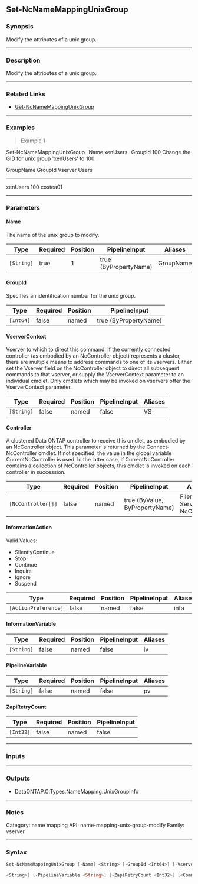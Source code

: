 Set-NcNameMappingUnixGroup
--------------------------

### Synopsis
Modify the attributes of a unix group.

---

### Description

Modify the attributes of a unix group.

---

### Related Links
* [Get-NcNameMappingUnixGroup](Get-NcNameMappingUnixGroup)

---

### Examples
> Example 1

Set-NcNameMappingUnixGroup -Name xenUsers -GroupId 100
Change the GID for unix group 'xenUsers' to 100.

GroupName            GroupId Vserver                   Users
---------            ------- -------                   -----
xenUsers                 100 costea01

---

### Parameters
#### **Name**
The name of the unix group to modify.

|Type      |Required|Position|PipelineInput        |Aliases  |
|----------|--------|--------|---------------------|---------|
|`[String]`|true    |1       |true (ByPropertyName)|GroupName|

#### **GroupId**
Specifies an identification number for the unix group.

|Type     |Required|Position|PipelineInput        |
|---------|--------|--------|---------------------|
|`[Int64]`|false   |named   |true (ByPropertyName)|

#### **VserverContext**
Vserver to which to direct this command.  If the currently connected controller (as embodied by an NcController object) represents a cluster, there are multiple means to address commands to one of its vservers.  Either set the Vserver field on the NcController object to direct all subsequent commands to that vserver, or supply the VserverContext parameter to an individual cmdlet.  Only cmdlets which may be invoked on vservers offer the VserverContext parameter.

|Type      |Required|Position|PipelineInput|Aliases|
|----------|--------|--------|-------------|-------|
|`[String]`|false   |named   |false        |VS     |

#### **Controller**
A clustered Data ONTAP controller to receive this cmdlet, as embodied by an NcController object.  This parameter is returned by the Connect-NcController cmdlet.  If not specified, the value in the global variable CurrentNcController is used.  In the latter case, if CurrentNcController contains a collection of NcController objects, this cmdlet is invoked on each controller in succession.

|Type              |Required|Position|PipelineInput                 |Aliases                          |
|------------------|--------|--------|------------------------------|---------------------------------|
|`[NcController[]]`|false   |named   |true (ByValue, ByPropertyName)|Filer<br/>Server<br/>NcController|

#### **InformationAction**

Valid Values:

* SilentlyContinue
* Stop
* Continue
* Inquire
* Ignore
* Suspend

|Type                |Required|Position|PipelineInput|Aliases|
|--------------------|--------|--------|-------------|-------|
|`[ActionPreference]`|false   |named   |false        |infa   |

#### **InformationVariable**

|Type      |Required|Position|PipelineInput|Aliases|
|----------|--------|--------|-------------|-------|
|`[String]`|false   |named   |false        |iv     |

#### **PipelineVariable**

|Type      |Required|Position|PipelineInput|Aliases|
|----------|--------|--------|-------------|-------|
|`[String]`|false   |named   |false        |pv     |

#### **ZapiRetryCount**

|Type     |Required|Position|PipelineInput|
|---------|--------|--------|-------------|
|`[Int32]`|false   |named   |false        |

---

### Inputs

---

### Outputs
* DataONTAP.C.Types.NameMapping.UnixGroupInfo

---

### Notes
Category: name mapping
API: name-mapping-unix-group-modify
Family: vserver

---

### Syntax
```PowerShell
Set-NcNameMappingUnixGroup [-Name] <String> [-GroupId <Int64>] [-VserverContext <String>] [-Controller <NcController[]>] [-InformationAction <ActionPreference>] [-InformationVariable 
```
```PowerShell
<String>] [-PipelineVariable <String>] [-ZapiRetryCount <Int32>] [<CommonParameters>]
```
